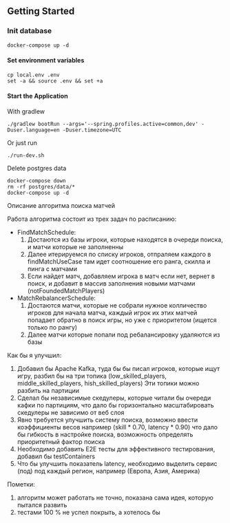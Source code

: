 ## Getting Started

### Init database
```
docker-compose up -d
```

#### Set environment variables
```
cp local.env .env
set -a && source .env && set +a
``` 

#### Start the Application

With gradlew
```
./gradlew bootRun --args='--spring.profiles.active=common,dev' -Duser.language=en -Duser.timezone=UTC
```

Or just run
```
./run-dev.sh
```

Delete postgres data
```
docker-compose down
rm -rf postgres/data/*
docker-compose up -d
```

Описание алгоритма поиска матчей

Работа алгоритма состоит из трех задач по расписанию:
- FindMatchSchedule: 
    1) Достаются из базы игроки, которые находятся в очереди поиска, и матчи которые не заполненны
    2) Далее итерируемся по списку игроков, отпраляем каждого в findMatchUseCase там идет соотношение его ранга, скилла и пинга с матчами
    3) Если найдет матч, добавляем игрока в матч если нет, вернет в поиск, и добавит в массив заполнения новыми матчами (notFoundedMatchPlayers)
- MatchRebalancerSchedule: 
    1) Достаются матчи, которые не собрали нужное колличество игроков для начала матча, каждый игрок их этих матчей попадает обратно в поиск игры,
    но уже с приоритетом (ищется только по рангу)
    2) Далее матчи которые попали под ребалансировку удаляются из базы

Как бы я улучшил:
1) Добавил бы Apache Kafka, туда бы бы писал игроков, которые ищут игру, разбил бы на три топика (low_skilled_players, middle_skilled_players, hish_skilled_players)
   Эти топики можно разбить на партиции
2) Сделал бы независимые скедулеры, которые читали бы очереди кафки по партициям, что дало бы горизонтально масштабировать скедулеры
   не зависимо от веб слоя
3) Явно требуется улучшить систему поиска, возможно ввести коэффициенты весов например (skill * 0.70, latency * 0.90)
   что дало бы гибкость в настройке поиска, возможность определять приоритетный фактор поиска
4) Необходимо добавить E2E тесты для эффективного тестирования, добавил бы testContainers
5) Что бы улучшить показатель latency, необходимо выделить сервис (под) под каждый регион, например (Европа, Азия, Америка)

Пометки:
1) алгоритм может работать не точно, показана сама идея, которую пытался развить
2) тестами 100 % не успел покрыть, а хотелось бы

